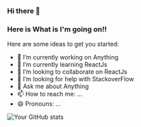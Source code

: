 ### Hi there 👋
### Here is What is I'm going on!!

Here are some ideas to get you started:

- 🔭 I’m currently working on Anything
- 🌱 I’m currently learning ReactJs
- 👯 I’m looking to collaborate on ReactJs
- 🤔 I’m looking for help with StackoverFlow
- 💬 Ask me about Anything
- 📫 How to reach me: ...
- 😄 Pronouns: ...

![Your GitHub stats](https://github-readme-stats.vercel.app/api?username=leewonkya&show_icons=true&theme=radical)

